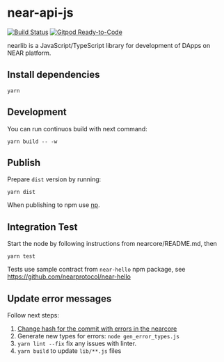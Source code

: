 # near-api-js

[![Build Status](https://travis-ci.com/nearprotocol/nearlib.svg?branch=master)](https://travis-ci.com/nearprotocol/near-api-js)
[![Gitpod Ready-to-Code](https://img.shields.io/badge/Gitpod-Ready--to--Code-blue?logo=gitpod)](https://gitpod.io/#https://github.com/nearprotocol/near-api-js) 

nearlib is a JavaScript/TypeScript library for development of DApps on NEAR platform.

## Install dependencies

```
yarn
```

## Development

You can run continuos build with next command:
```
yarn build -- -w
```

## Publish

Prepare `dist` version by running:

```
yarn dist
```

When publishing to npm use [np](https://github.com/sindresorhus/np). 

## Integration Test

Start the node by following instructions from nearcore/README.md, then
```
yarn test
```

Tests use sample contract from `near-hello` npm package, see https://github.com/nearprotocol/near-hello

## Update error messages

Follow next steps:

1. [Change hash for the commit with errors in the nearcore](https://github.com/nearprotocol/nearlib/blob/master/gen_error_types.js#L7-L9)
2. Generate new types for errors: `node gen_error_types.js`
3. `yarn lint --fix` fix any issues with linter.
4. `yarn build` to update `lib/**.js` files

